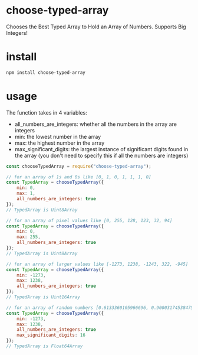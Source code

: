 # choose-typed-array
Chooses the Best Typed Array to Hold an Array of Numbers.  Supports Big Integers!

# install
```bash
npm install choose-typed-array
```

# usage
The function takes in 4 variables:
- all_numbers_are_integers: whether all the numbers in the array are integers
- min: the lowest number in the array
- max: the highest number in the array
- max_significant_digits: the largest instance of significant digits found in the array (you don't need to specify this if all the numbers are integers)

```js
const chooseTypedArray = require("choose-typed-array");

// for an array of 1s and 0s like [0, 1, 0, 1, 1, 1, 0]
const TypedArray = chooseTypedArray({
    min: 0,
    max: 1,
    all_numbers_are_integers: true
});
// TypedArray is Uint8Array

// for an array of pixel values like [0, 255, 128, 123, 32, 94]
const TypedArray = chooseTypedArray({
    min: 0,
    max: 255,
    all_numbers_are_integers: true
});
// TypedArray is Uint8Array

// for an array of larger values like [-1273, 1238, -1243, 322, -945]
const TypedArray = chooseTypedArray({
    min: -1273,
    max: 1238,
    all_numbers_are_integers: true
});
// TypedArray is Uint16Array

// for an array of random numbers [0.6133360105966696, 0.9000317453847548, 0.20715335681564762, 0.4200819399746838, ...]
const TypedArray = chooseTypedArray({
    min: -1273,
    max: 1238,
    all_numbers_are_integers: true
    max_significant_digits: 16
});
// TypedArray is Float64Array
```
